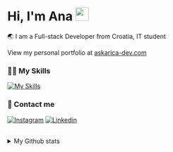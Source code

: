 # Hi, I'm Ana <img src="https://media.giphy.com/media/hvRJCLFzcasrR4ia7z/giphy.gif" width="30px"/>
🌏 I am a Full-stack Developer from Croatia, IT student 

View my personal portfolio at <a href="https://ana-skarica-dev.netlify.app/" target="_blank">askarica-dev.com</a>
  
### 👩‍💻 My Skills
[![My Skills](https://skillicons.dev/icons?i=js,ts,react,vue,angular,nodejs,laravel,express,flutter,kotlin,cs,cpp,tailwind,html,css,blender,figma)](https://skillicons.dev)

### 📲 Contact me
<div class="display:flex">
  
[![Instagram](https://skillicons.dev/icons?i=instagram)](https://www.instagram.com/croanna/) 
[![Linkedin](https://skillicons.dev/icons?i=linkedin)](https://www.linkedin.com/in/ana-%C5%A1karica-89805120b/)

</div>

</br>
<details><summary>
My Github stats
</summary>
<a href="https://github.com/CroAnna/github-readme-stats">
<img height="210px" width="330px" align="center" src="https://github-readme-stats-git-masterrstaa-rickstaa.vercel.app/api/top-langs/?username=croanna&layout=compact&langs_count=10&theme=vision-friendly-dark&bg_color=121212" />
<a href="https://github.com/CroAnna/convoychat">
  <img height="210px" width="510px" align="center" src="https://github-readme-stats-git-masterrstaa-rickstaa.vercel.app/api/?username=croanna&layout=compact&langs_count=10&theme=vision-friendly-dark&bg_color=121212" />
</a>

</details>
